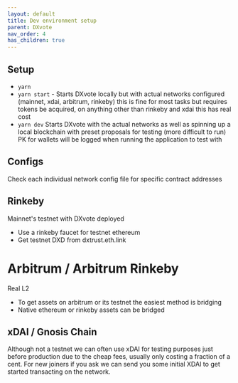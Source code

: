 ```yaml
---
layout: default
title: Dev environment setup
parent: DXvote
nav_order: 4
has_children: true
---
```


## Setup
- `yarn`
- `yarn start` - Starts DXvote locally but with actual networks configured (mainnet, xdai, arbitrum, rinkeby) this is fine for most tasks but requires tokens be acquired, on anything other than rinkeby and xdai this has real cost
- `yarn dev` Starts DXvote with the actual networks as well as spinning up a local blockchain with preset proposals for testing (more difficult to run) PK for wallets will be logged when running the application to test with

## Configs
Check each individual network config file for specific contract addresses

## Rinkeby
Mainnet's testnet with DXvote deployed
- Use a rinkeby faucet for testnet ethereum
- Get testnet DXD from dxtrust.eth.link

# Arbitrum / Arbitrum Rinkeby
Real L2
- To get assets on arbitrum or its testnet the easiest method is bridging
- Native ethereum or rinkeby assets can be bridged

## xDAI / Gnosis Chain
Although not a testnet we can often use xDAI for testing purposes just before production due to the cheap fees, usually only costing a fraction of a cent. For new joiners if you ask we can send you some initial XDAI to get started transacting on the network. 